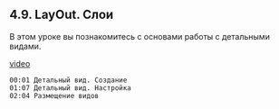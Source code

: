 ## 4.9. LayOut. Слои

В этом уроке вы познакомитесь с основами работы с детальными видами.

[video](https://player.softculture.cc/embed/online/RHN/RHN_72.15.06_L4-9_Detail_View)

``` chapters
00:01 Детальный вид. Создание
01:07 Детальный вид. Настройка
02:04 Размещение видов
```